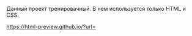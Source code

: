 Данный проект тренировачный. В нем используется только HTML и CSS.


https://html-preview.github.io/?url=